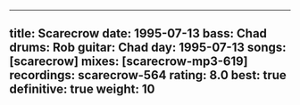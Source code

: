 
---
title: Scarecrow
date: 1995-07-13
bass:	Chad
drums:	Rob
guitar:	Chad
day: 1995-07-13
songs: [scarecrow]
mixes: [scarecrow-mp3-619]
recordings: scarecrow-564
rating: 8.0
best: true
definitive: true
weight: 10
---
